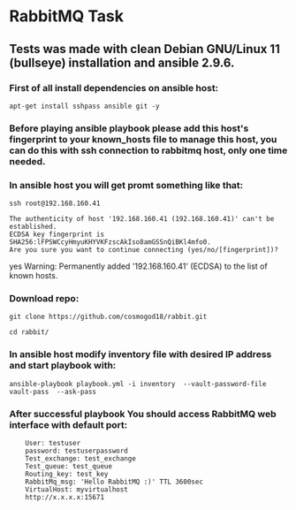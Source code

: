 #  RabbitMQ Task
## Tests was made with clean Debian GNU/Linux 11 (bullseye) installation and ansible 2.9.6.




### First of all install dependencies on ansible host:

    apt-get install sshpass ansible git -y 
    
### Before playing ansible playbook please add this host's fingerprint to your known_hosts file to manage this host, you can do this with ssh connection to rabbitmq host, only one time needed.
### In ansible host you will get promt something like that:
    
    ssh root@192.168.160.41

    The authenticity of host '192.168.160.41 (192.168.160.41)' can't be established.
    ECDSA key fingerprint is SHA256:lFPSWCcyHmyuKHYVKFzscAkIso8amGSSnQiBKl4mfo0.
    Are you sure you want to continue connecting (yes/no/[fingerprint])?
yes
    Warning: Permanently added '192.168.160.41' (ECDSA) to the list of known hosts.

### Download repo:

    git clone https://github.com/cosmogod18/rabbit.git
    
    cd rabbit/
    

### In ansible host modify inventory file with desired IP address and start playbook with:
    
    ansible-playbook playbook.yml -i inventory  --vault-password-file vault-pass  --ask-pass

### After successful playbook You should access RabbitMQ web interface with default port:
        User: testuser
        password: testuserpassword
        Test_exchange: test_exchange
        Test_queue: test_queue
        Routing_key: test_key
        RabbitMq_msg: 'Hello RabbitMQ :)' TTL 3600sec
        VirtualHost: myvirtualhost
        http://x.x.x.x:15671
